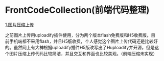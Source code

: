 # FrontCodeCollection(前端代码整理)

[1.图片压缩上传](https://github.com/Mr-houzi/FrontCodeCollection/tree/master/uploadPic)

之前图片上传用uploadify插件使用，分为两个版本flash免费版和H5收费版，目前手机端都不采用flash，并且H5版收费，个人感觉这个图片上传代码还是比较好的。虽然网上有大神根据uploadify插件H5版改写出了Huploadify并开源，但是这个图片压缩上传代码比较简洁，并且交互和界面也比较美观。（前端压缩未实现）
